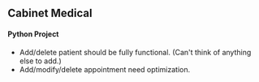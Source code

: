 ## Cabinet Medical
#### Python Project

- Add/delete patient should be fully functional. (Can't think of anything else to add.)
- Add/modify/delete appointment need optimization.
